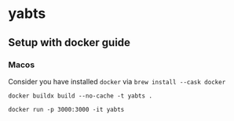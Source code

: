 # yabts

## Setup with docker guide

### Macos

Consider you have installed `docker` via `brew install --cask docker`

```
docker buildx build --no-cache -t yabts .
```

```
docker run -p 3000:3000 -it yabts
```
